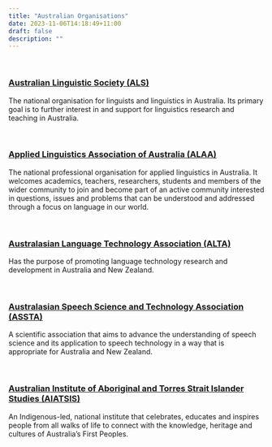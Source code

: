 ```yaml
---
title: "Australian Organisations"
date: 2023-11-06T14:18:49+11:00
draft: false
description: ""
---
```


<br>

### [Australian Linguistic Society (ALS)](https://als.asn.au/Home)
  
The national organisation for linguists and linguistics in Australia. Its primary goal is to further interest in and support for linguistics research and teaching in Australia.

<br>

### [Applied Linguistics Association of Australia (ALAA)](https://alaa.net.au/)
  
The national professional organisation for applied linguistics in Australia. It welcomes academics, teachers, researchers, students and members of the wider community to join and become part of an active community interested in questions, issues and problems that can be understood and addressed through a focus on language in our world.

<br>

### [Australasian Language Technology Association (ALTA)](https://www.alta.asn.au/index.html)

Has the purpose of promoting language technology research and development in Australia and New Zealand.

<br>

### [Australasian Speech Science and Technology Association (ASSTA)](https://assta.org/)

A scientific association that aims to advance the understanding of speech science and its application to speech technology in a way that is appropriate for Australia and New Zealand.

<br>

### [Australian Institute of Aboriginal and Torres Strait Islander Studies (AIATSIS)](https://aiatsis.gov.au/)

An Indigenous-led, national institute that celebrates, educates and inspires people from all walks of life to connect with the knowledge, heritage and cultures of Australia’s First Peoples.

<br>